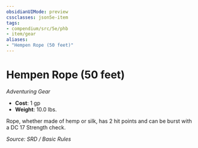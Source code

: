 ```yaml
---
obsidianUIMode: preview
cssclasses: json5e-item
tags:
- compendium/src/5e/phb
- item/gear
aliases: 
- "Hempen Rope (50 feet)"
---
```

# Hempen Rope (50 feet)
*Adventuring Gear*  

- **Cost**: 1 gp
- **Weight**: 10.0 lbs.

Rope, whether made of hemp or silk, has 2 hit points and can be burst with a DC 17 Strength check.

*Source: SRD / Basic Rules*